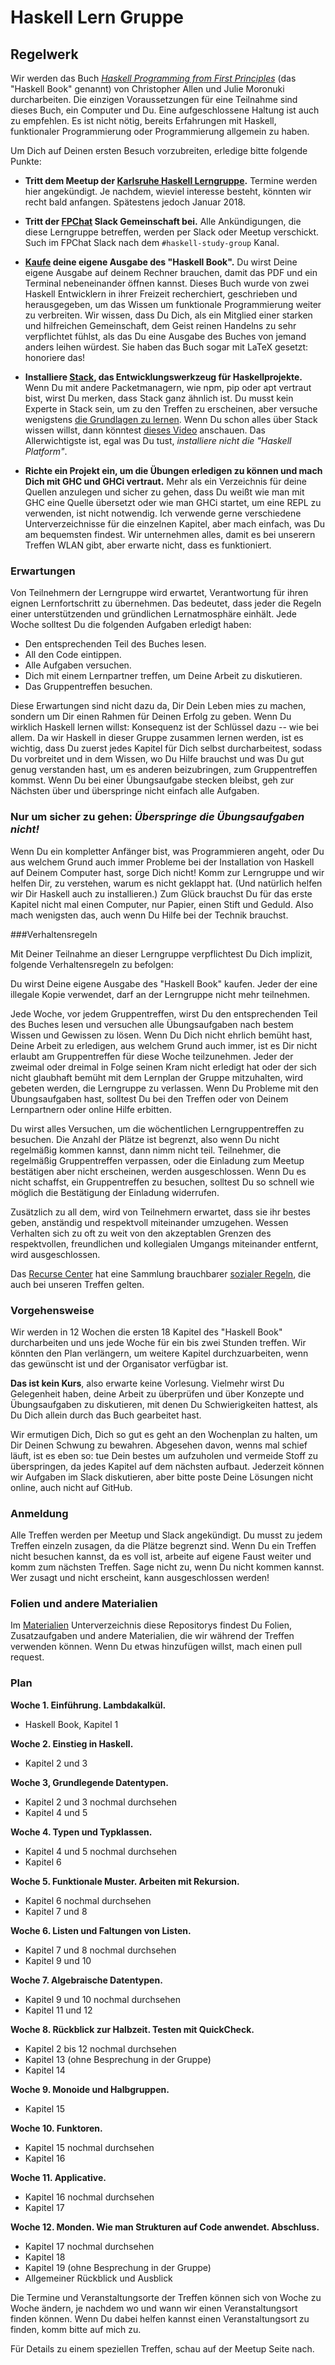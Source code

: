 # Haskell Lern Gruppe

## Regelwerk

Wir werden das Buch [_Haskell Programming from First Principles_](http://haskellbook.com/) (das "Haskell Book" genannt) von Christopher Allen und Julie Moronuki durcharbeiten. Die einzigen Voraussetzungen für eine Teilnahme sind dieses Buch, ein Computer und Du. Eine aufgeschlossene Haltung ist auch zu empfehlen. Es ist nicht nötig, bereits Erfahrungen mit Haskell, funktionaler Programmierung oder Programmierung allgemein zu haben.

Um Dich auf Deinen ersten Besuch vorzubreiten, erledige bitte folgende Punkte:

- **Tritt dem Meetup der [Karlsruhe Haskell Lerngruppe](https://www.meetup.com/de-DE/preview/Karlsruhe-Haskell-Lerngruppe).**
Termine werden hier angekündigt. Je nachdem, wieviel interesse besteht, könnten wir recht bald anfangen. Spätestens jedoch Januar 2018.

- **Tritt der [FPChat](http://fpchat-invite.herokuapp.com/) Slack Gemeinschaft bei.**
Alle Ankündigungen, die diese Lerngruppe betreffen, werden per Slack oder Meetup verschickt. Such im FPChat Slack nach dem `#haskell-study-group` Kanal.

- **[Kaufe](https://gumroad.com/l/haskellbook) deine eigene Ausgabe des "Haskell Book".**
Du wirst Deine eigene Ausgabe auf deinem Rechner brauchen, damit das PDF und ein Terminal nebeneinander öffnen kannst. Dieses Buch wurde von zwei Haskell Entwicklern in ihrer Freizeit recherchiert, geschrieben und herausgegeben, um das Wissen um funktionale Programmierung weiter zu verbreiten. 
Wir wissen, dass Du Dich, als ein Mitglied einer starken und hilfreichen Gemeinschaft, dem Geist reinen Handelns zu sehr verpflichtet fühlst, als das Du eine Ausgabe des Buches von jemand anders leihen würdest. Sie haben das Buch sogar mit LaTeX gesetzt: honoriere das!

- **Installiere [Stack](https://docs.haskellstack.org/en/stable/README/), das Entwicklungswerkzeug für Haskellprojekte.**
Wenn Du mit andere Packetmanagern, wie npm, pip oder apt vertraut bist, wirst Du merken, dass Stack ganz ähnlich ist. Du musst kein Experte in Stack sein, um zu den Treffen zu erscheinen, aber versuche wenigstens [die Grundlagen zu lernen](resources/haskell-stack-notes.md). Wenn Du schon alles über Stack wissen willst, dann könntest [dieses Video](https://www.youtube.com/watch?v=sRonIB8ZStw) anschauen. Das Allerwichtigste ist, egal was Du tust, _installiere nicht die "Haskell Platform"_.

- **Richte ein Projekt ein, um die Übungen erledigen zu können und mach Dich mit GHC und GHCi vertraut.**
Mehr als ein Verzeichnis für deine Quellen anzulegen und sicher zu gehen, dass Du weißt wie man mit GHC eine Quelle übersetzt oder wie man GHCi startet, um eine REPL zu verwenden, ist nicht notwendig. Ich verwende gerne verschiedene Unterverzeichnisse für die einzelnen Kapitel, aber mach einfach, was Du am bequemsten findest. Wir unternehmen alles, damit es bei unserern Treffen WLAN gibt, aber erwarte nicht, dass es funktioniert.

### Erwartungen

Von Teilnehmern der Lerngruppe wird erwartet, Verantwortung für ihren eignen Lernfortschritt zu übernehmen. Das bedeutet, dass jeder die Regeln einer unterstützenden und gründlichen Lernatmosphäre einhält. Jede Woche solltest Du die folgenden Aufgaben erledigt haben:

- Den entsprechenden Teil des Buches lesen.
- All den Code eintippen.
- Alle Aufgaben versuchen.
- Dich mit einem Lernpartner treffen, um Deine Arbeit zu diskutieren.
- Das Gruppentreffen besuchen.

Diese Erwartungen sind nicht dazu da, Dir Dein Leben mies zu machen, sondern um Dir einen Rahmen für Deinen Erfolg zu geben. Wenn Du wirklich Haskell lernen willst: Konsequenz ist der Schlüssel dazu -- wie bei allem. Da wir Haskell in dieser Gruppe zusammen lernen werden, ist es wichtig, dass Du zuerst jedes Kapitel für Dich selbst durcharbeitest, sodass Du vorbreitet und in dem Wissen, wo Du Hilfe brauchst und was Du gut genug verstanden hast, um es anderen beizubringen, zum Gruppentreffen kommst. Wenn Du bei einer Übungsaufgabe stecken bleibst, geh zur Nächsten über und überspringe nicht einfach alle Aufgaben.
### Nur um sicher zu gehen: _Überspringe die Übungsaufgaben nicht!_

Wenn Du ein kompletter Anfänger bist, was Programmieren angeht, oder Du aus welchem Grund auch immer Probleme bei der Installation von Haskell auf Deinem Computer hast, sorge Dich nicht! Komm zur Lerngruppe und wir helfen Dir, zu verstehen, warum es nicht geklappt hat. (Und natürlich helfen wir Dir Haskell auch zu installieren.) Zum Glück brauchst Du für das erste Kapitel nicht mal einen Computer, nur Papier, einen Stift und Geduld. Also mach wenigsten das, auch wenn Du Hilfe bei der Technik brauchst.

###Verhaltensregeln

Mit Deiner Teilnahme an dieser Lerngruppe verpflichtest Du Dich implizit, folgende Verhaltensregeln zu befolgen:

Du wirst Deine eigene Ausgabe des "Haskell Book" kaufen. Jeder der eine illegale Kopie verwendet, darf an der Lerngruppe nicht mehr teilnehmen.

Jede Woche, vor jedem Gruppentreffen, wirst Du den entsprechenden Teil des Buches lesen und versuchen alle Übungsaufgaben nach bestem Wissen und Gewissen zu lösen. Wenn Du Dich nicht ehrlich bemüht hast, Deine Arbeit zu erledigen, aus welchem Grund auch immer, ist es Dir nicht erlaubt am Gruppentreffen für diese Woche teilzunehmen. Jeder der zweimal oder dreimal in Folge seinen Kram nicht erledigt hat oder der sich nicht glaubhaft bemüht mit dem Lernplan der Gruppe mitzuhalten, wird gebeten werden, die Lerngruppe zu verlassen. Wenn Du Probleme mit den Übungsaufgaben hast, solltest Du bei den Treffen oder von Deinem Lernpartnern oder online Hilfe erbitten.

Du wirst alles Versuchen, um die wöchentlichen Lerngruppentreffen zu besuchen. Die Anzahl der Plätze ist begrenzt, also wenn Du nicht regelmäßig kommen kannst, dann nimm nicht teil. Teilnehmer, die regelmäßig Gruppentreffen verpassen, oder die Einladung zum Meetup bestätigen aber nicht erscheinen, werden ausgeschlossen. Wenn Du es nicht schaffst, ein Gruppentreffen zu besuchen, solltest Du so schnell wie möglich die Bestätigung der Einladung widerrufen.

Zusätzlich zu all dem, wird von Teilnehmern erwartet, dass sie ihr bestes geben, anständig und respektvoll miteinander umzugehen. Wessen Verhalten sich zu oft zu weit von den akzeptablen Grenzen des respektvollen, freundlichen und kollegialen Umgangs miteinander entfernt, wird ausgeschlossen.

Das [Recurse Center](https://www.recurse.com) hat eine Sammlung brauchbarer [sozialer Regeln](https://www.recurse.com/manual#sub-sec-social-rules), die auch bei unseren Treffen gelten.

### Vorgehensweise

Wir werden in 12 Wochen die ersten 18 Kapitel des "Haskell Book" durcharbeiten und uns jede Woche für ein bis zwei Stunden treffen. Wir könnten den Plan verlängern, um weitere Kapitel durchzuarbeiten, wenn das gewünscht ist und der Organisator verfügbar ist.

**Das ist kein Kurs**, also erwarte keine Vorlesung. Vielmehr wirst Du Gelegenheit haben, deine Arbeit zu überprüfen und über Konzepte und Übungsaufgaben zu diskutieren, mit denen Du Schwierigkeiten hattest, als Du Dich allein durch das Buch gearbeitet hast.

Wir ermutigen Dich, Dich so gut es geht an den Wochenplan zu halten, um Dir Deinen Schwung zu bewahren. Abgesehen davon, wenns mal schief läuft, ist es eben so: tue Dein bestes um aufzuholen und vermeide Stoff zu überspringen, da jedes Kapitel auf dem nächsten aufbaut. Jederzeit können wir Aufgaben im Slack diskutieren, aber bitte poste Deine Lösungen nicht online, auch nicht auf GitHub.

### Anmeldung

Alle Treffen werden per Meetup und Slack angekündigt. Du musst zu jedem Treffen einzeln zusagen, da die Plätze begrenzt sind. Wenn Du ein Treffen nicht besuchen kannst, da es voll ist, arbeite auf eigene Faust weiter und komm zum nächsten Treffen. Sage nicht zu, wenn Du nicht kommen kannst. Wer zusagt und nicht erscheint, kann ausgeschlossen werden!

### Folien und andere Materialien

Im [Materialien](resources) Unterverzeichnis diese Repositorys findest Du Folien, Zusatzaufgaben und andere Materialien, die wir während der Treffen verwenden können. Wenn Du etwas hinzufügen willst, mach einen pull request.

### Plan

**Woche 1. Einführung. Lambdakalkül.**
- Haskell Book, Kapitel 1

**Woche 2. Einstieg in Haskell.**
- Kapitel 2 und 3

**Woche 3, Grundlegende Datentypen.**
- Kapitel 2 und 3 nochmal durchsehen
- Kapitel 4 und 5

**Woche 4. Typen und Typklassen.**
- Kapitel 4 und 5 nochmal durchsehen
- Kapitel 6

**Woche 5. Funktionale Muster. Arbeiten mit Rekursion.**
- Kapitel 6 nochmal durchsehen
- Kapitel 7 und 8

**Woche 6. Listen und Faltungen von Listen.**
- Kapitel 7 und 8 nochmal durchsehen
- Kapitel 9 und 10

**Woche 7. Algebraische Datentypen.**
- Kapitel 9 und 10 nochmal durchsehen
- Kapitel 11 und 12

**Woche 8. Rückblick zur Halbzeit. Testen mit QuickCheck.**
- Kapitel 2 bis 12 nochmal durchsehen
- Kapitel 13 (ohne Besprechung in der Gruppe)
- Kapitel 14

**Woche 9. Monoide und Halbgruppen.**
- Kapitel 15

**Woche 10. Funktoren.**
- Kapitel 15 nochmal durchsehen
- Kapitel 16

**Woche 11. Applicative.**
- Kapitel 16 nochmal durchsehen
- Kapitel 17

**Woche 12. Monden. Wie man Strukturen auf Code anwendet. Abschluss.**
- Kapitel 17 nochmal durchsehen
- Kapitel 18
- Kapitel 19 (ohne Besprechung in der Gruppe)
- Allgemeiner Rückblick und Ausblick

Die Termine und Veranstaltungsorte der Treffen können sich von Woche zu Woche ändern,
je nachdem wo und wann wir einen Veranstaltungsort finden können. Wenn Du dabei helfen
kannst einen Veranstaltungsort zu finden, komm bitte auf mich zu.

Für Details zu einem speziellen Treffen, schau auf der Meetup Seite nach.
